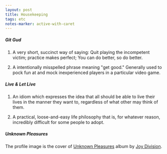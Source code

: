 ```yaml
---
layout: post
title: Housekeeping
tags: etc
notes-marker: active-with-caret
---
```

##### Git Gud

1. A very short, succinct way of saying: Quit playing the incompetent victim; practice makes perfect; You can do better, so do better.

2. A intentionally misspelled phrase meaning "get good." Generally used to pock fun at and mock inexperienced
players in a particular video game.


##### Live & Let Live

1. An idiom which expresses the idea that all should be able to live their lives in the manner they want to, regardless of what other may think of them.

2. A practical, loose-and-easy life philosophy that is, for whatever reason, incredibly difficult for some people to adopt.


##### Unknown Pleasures

The profile image is the cover of [Unknown Pleasures](https://en.wikipedia.org/wiki/Unknown_Pleasures) album by [Joy Division](https://en.wikipedia.org/wiki/Joy_Division).
